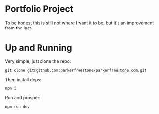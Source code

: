 # Portfolio Project

To be honest this is still not where I want it to be, but it's an improvement from the last.

# Up and Running

Very simple, just clone the repo:

`git clone git@github.com:parkerfreestone/parkerfreestone.com.git`

Then install deps:

`npm i`

Run and prosper:

`npm run dev`
